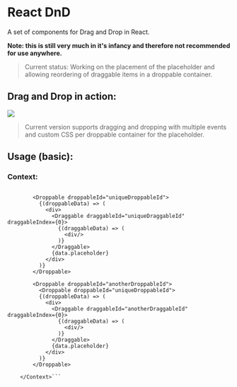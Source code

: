 # React DnD

A set of components for Drag and Drop in React.

**Note: this is still very much in it's infancy and therefore not recommended for use anywhere.**
>Current status: Working on the placement of the placeholder and allowing reordering of draggable items in a droppable container.

## Drag and Drop in action:
<img src="http://kevinkroon.nl/images/react_drag_drop.gif" />

>Current version supports dragging and dropping with multiple events and custom CSS per droppable container for the placeholder.

## Usage (basic):
### Context:
```<Context onDragEnd={onDragEnd}>
        
        <Droppable droppableId="uniqueDroppableId">
          {(droppableData) => (
            <div>
              <Draggable draggableId="uniqueDraggableId" draggableIndex={0}>
                {(draggableData) => (
                  <div/>
                )}
              </Draggable>
              {data.placeholder}
            </div>
          )}
        </Droppable>
        
        <Droppable droppableId="anotherDroppableId">
          <Droppable droppableId="uniqueDroppableId">
          {(droppableData) => (
            <div>
              <Draggable draggableId="anotherDraggableId" draggableIndex={0}>
                {(draggableData) => (
                  <div/>
                )}
              </Draggable>
              {data.placeholder}
            </div>
          )}
        </Droppable>
        
    </Context>```
